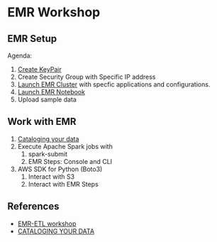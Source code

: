 # EMR Workshop

## EMR Setup

Agenda:

1. [Create KeyPair](https://emr-etl.workshop.aws/setup/keypair.html)
1. Create Security Group with Specific IP address
1. [Launch EMR Cluster](https://emr-etl.workshop.aws/cluster_creation.html) with specfic applications and configurations.
1. [Launch EMR Notebook](https://emr-etl.workshop.aws/spark_etl/create_emr_notebook.html)
1. Upload sample data

## Work with EMR

1. [Cataloging your data](https://serverless-data-lake-immersionday.workshop.aws/en/lab2-cat-etl-process-data/catalog.html)
1. Execute Apache Spark jobs with
    1. spark-submit
    1. EMR Steps: Console and CLI
1. AWS SDK for Python (Boto3)
    1. Interact with S3
    1. Interact with EMR Steps

## References

- [EMR-ETL workshop](https://emr-etl.workshop.aws/)
- [CATALOGING YOUR DATA](https://serverless-data-lake-immersionday.workshop.aws/en/lab2-cat-etl-process-data/catalog.html)
